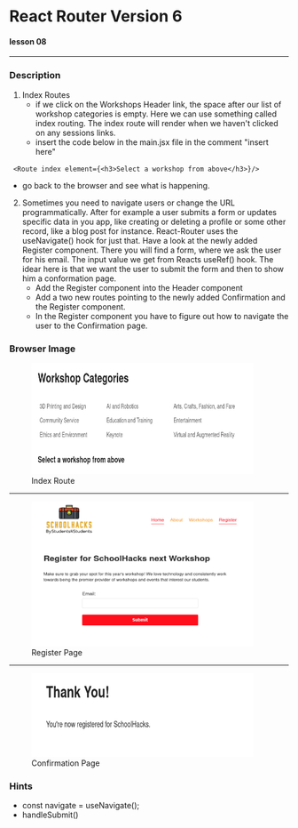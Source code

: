# React Router Version 6
#### lesson 08
***


### Description

1. Index Routes
   - if we click on the Workshops Header link, the space after our list of workshop categories
   is empty. Here we can use something called index routing. The index route will render when we 
   haven't clicked on any sessions links.
   - insert the code below in the main.jsx file in the comment "insert here"

```JS
 <Route index element={<h3>Select a workshop from above</h3>}/>
```
   - go back to the browser and see what is happening.
2. Sometimes you need to navigate users or change the URL programmatically. After
   for example a user submits a form or updates specific data in you app, like creating
   or deleting a profile or some other record, like a blog post for instance. React-Router uses the useNavigate() hook 
   for just that. Have a look at the newly added Register component. There you will find a form, where we ask the user 
   for his email. The input value we get from Reacts useRef() hook. The idear here is that we want the user to 
   submit the form and then to show him a conformation page.
   - Add the Register component into the Header component
   - Add a two new routes pointing to the newly added Confirmation and the Register component.
   - In the Register component you have to figure out how to navigate the user to the Confirmation page.

### Browser Image

<figure>
    <img src ="src/assets/select.png"
         alt ="cras table"
         width ="400"
         height ="200">
    <figcaption>Index Route</figcaption>
</figure>

***

<figure>
    <img src ="src/assets/register.png"
         alt ="cras table"
         width ="400"
         height ="260">
    <figcaption>Register Page</figcaption>
</figure>

***

<figure>
    <img src ="src/assets/confirmation.png"
         alt ="cras table"
         width ="400"
         height ="150">
    <figcaption>Confirmation Page</figcaption>
</figure>

### Hints
- const navigate = useNavigate();
- handleSubmit()












